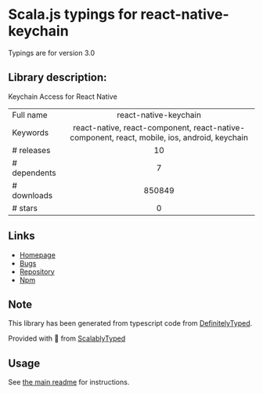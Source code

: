 
# Scala.js typings for react-native-keychain

Typings are for version 3.0

## Library description:
Keychain Access for React Native

|                    |                 |
| ------------------ | :-------------: |
| Full name          | react-native-keychain |
| Keywords           | react-native, react-component, react-native-component, react, mobile, ios, android, keychain |
| # releases         | 10 |
| # dependents       | 7 |
| # downloads        | 850849 |
| # stars            | 0 |

## Links
- [Homepage](https://github.com/oblador/react-native-keychain)
- [Bugs](https://github.com/oblador/react-native-keychain/issues)
- [Repository](https://github.com/oblador/react-native-keychain)
- [Npm](https://www.npmjs.com/package/react-native-keychain)
    


## Note
This library has been generated from typescript code from [DefinitelyTyped](https://definitelytyped.org).

Provided with :purple_heart: from [ScalablyTyped](https://github.com/oyvindberg/ScalablyTyped)

## Usage
See [the main readme](../../readme.md) for instructions.


